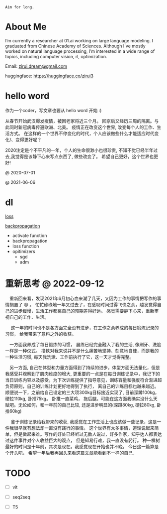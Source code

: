 

```
Aim for long.
```
# About Me
I’m currently a researcher at 01.ai working on large language modeling. 
I graduated from Chinese Academy of Sciences.
Although I've mostly worked on natural language processing, I’m interested in a wide range of topics, including computer vision, rl, optimization.



Email: zirui.dream@gmail.com 

huggingface: https://huggingface.co/zirui3 


# hello word


作为一个coder，写文章也要从 hello word 开始 :)


从春节开始武汉爆发疫情，被困老家将近三个月。 回京后又经历三周的隔离。与此同时新冠病毒传遍欧洲、北美。 疫情正在改变这个世界, 改变每个人的工作、生活方式。
在这样的一个世界不停变化的时代，个人应该做些什么才能适应时代变化/、变得更好呢？

2020注定是个不平凡的一年，个人的生命很渺小也很珍贵,
不知不觉已经半年过去,我觉得是该静下心来写点东西了, 做些改变了。
希望自己更好，这个世界也更好!


@ 2020-07-01



@ 2021-06-06



# dl

<a href="loss.md">loss</a>

[backpropagation](./backpropagation.md)

* activate function
* backpropagation
* loss function 
* opitimizers
  * sgd
  * adm

# 重新思考 @ 2022-09-12

 &ensp;&ensp;重新回来看，发现2021年6月初心血来潮了几天，又因为工作的事情把写作的事情搁置了 :sweat: 。
忙忙碌碌地一年又过去了，在感叹时间过得飞快之余，越发觉得自己的进步缓慢，生活工作都离自己的预期差得好远。
感觉需要静下心来，重新审视自己的工作、生活。

&ensp;&ensp; 这一年的时间也不是各方面完全没有进步，在工作之余养成的每日锻炼记录的习惯， 给我带来了意料之外的收获。 

&ensp;&ensp;一方面我养成了每日锻炼的习惯， 晨练已经完全融入了我的生活, 像刷牙、洗脸一样是一种仪式。 撸铁对我来说并不是什么痛苦地坚持、刻意地自律，而是我的一种生活习惯, 每天我洗漱、工作前执行了它，这一天才觉得完整。

&ensp;&ensp;另一方面, 自己在体型和力量方面得到了持续的进步，体型方面无法量化，但是我感受并观察到了肌肉维度的增大, 更重要的一点是在每日训练记录中，我记下的当日训练内容以及感受，为下次训练提供了指导意见，训练容量和强度符合渐进超负荷原则，自己的训练计划更好地得到了执行， 离自己的训练目标也越来越近。顺便说一下，之前给自己设定的三大项300kg目标接近实现了, 目前深蹲100kg，硬拉110kg, 卧推75kg。
卧推一直菜鸡， 拖后腿。可能在这方面我确实没什么天赋吧。无论如何，和一年前的自己比较, 还是进步明显的(深蹲80kg, 硬拉80kg, 卧推60kg)


&ensp;&ensp; 鉴于训练记录给我带来的收获, 我感觉在工作生活上也应该做一些记录，这是一件我很早就有想法却一直没有践行的事情。
这个世界有太多事情，道理说起来简单，但是做起来难。写作的好处已经听过无数人说过，好多作家，知乎达人都表达过这件事件对个人收益巨大的观点， 但是知易行难，我一直没有躬行。
种一棵树最好的时间是十年前，其次是现在。我感觉现在开始也并不晚， 今日这一篇算是个开头吧， 希望一年后我再回头来看这篇文章能看到不一样的自己.



# TODO
- [ ] vit
- [ ] seq2seq
- [ ] T5

